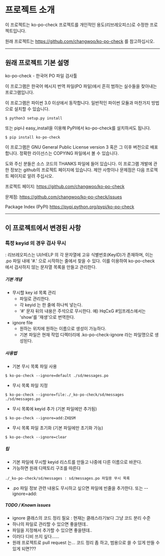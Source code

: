 # 프로젝트 소개
이 프로젝트는 ko-po-check 프로젝트를 개인적인 용도(리브레오피스)로 수정한 프로젝트입니다.

원래 프로젝트는 https://github.com/changwoo/ko-po-check 를 참고하십시오.


--------------------------------------------------------
## 원래 프로젝트 기본 설명

ko-po-check - 한국어 PO 파일 검사툴

이 프로그램은 한국어 메시지 번역 파일(PO 파일)에서 흔히 범하는
실수들을 찾아내는 프로그램입니다.

이 프로그램은 파이썬 3.0 이상에서 동작합니다. 일반적인 파이썬 모듈과
마찬가지 방법으로 설치할 수 있습니다.

    $ python3 setup.py install

또는 pip나 easy_install을 이용해 PyPI에서 ko-po-check를 설치하셔도
됩니다.

    $ pip install ko-po-check

이 프로그램은 GNU General Public License version 3 혹은 그 이후
버전으로 배포합니다. 정확한 라이선스는 COPYING 파일에서 볼 수
있습니다.

도와 주신 분들은 소스 코드의 THANKS 파일에 들어 있습니다. 이 프로그램
개발에 관한 정보는 github의 프로젝트 페이지에 있습니다. 제안 사항이나
문제점은 다음 프로젝트 페이지로 알려 주십시오.

프로젝트 페이지: https://github.com/changwoo/ko-po-check

문제점: https://github.com/changwoo/ko-po-check/issues

Package Index (PyPI)
   https://pypi.python.org/pypi/ko-po-check


--------------------------------------------------------

## 이 프로젝트에서 변경된 사항

### 특정 keyid 의 경우 검사 무시
: 리브레오피스는 UI/HELP 의 각 문자열에 고유 식별번호(KeyID)가 존재하며, 이는 .po 파일 내에 '#.' 으로 시작하는 줄에서 찾을 수 있다.
이를 이용하여 ko-po-check 에서 검사하지 않는 문자열 목록을 만들고 관리한다.

##### 기본 개념
* 무시할 key id 목록 관리
	- 파일로 관리한다.
	- 각 keyid 는 한 줄에 하나씩 넣는다.
	- '#' 문자 뒤의 내용은 주석으로 무시한다. 예) HqCxG #임프레스에서는 'show'를 '재생'으로 번역한다.
* ignore file
	- 원하는 위치에 원하는 이름으로 생성이 가능하다.
	- 기본 파일은 현재 작업 디렉터리에 .ko-po-check-ignore 라는 파일명으로 생성된다.

##### 사용법
* 기본 무시 목록 파일 사용

```$ ko-po-check --ignore=default ./sd/messages.po```

* 무시 목록 파일 지정

```$ ko-po-check --ignore=file:./_ko-po-check/sd/messages ./sd/messages.po```

* 무시 목록에 keyid 추가 (기본 파일에만 추가됨)

```$ ko-po-check --ignore=add:ZXQSM```

* 무시 목록 파일 초기화 (기본 파일에만 초기화 가능)

```$ ko-po-check --ignore=clear```

##### 팁
* 기본 파일에 무시할 keyid 리스트를 만들고 나중에 다른 이름으로 바꾼다.
* 가능하면 원래 디렉토리 구조를 따른다

```./_ko-po-check/sd/messages : sd/messages.po 파일용 무시 목록```

 * .po 파일 정보 관련 내용도 무시하고 싶으면 파일에 빈줄을 추가한다. 또는 --ignore=add:

##### TODO / Known issues
* ignore 클래스의 코드 정리 필요 : 현재는 클래스라기보다 그냥 코드 분리 수준
* 하나의 파일로 관리할 수 있으면 좋을텐데..
* 파일을 지정해서 추가할 수 있으면 좋을텐데..
* 이러다 디비 쓰지 싶다......
* 원래 프로젝트로 pull request 는... 코드 정리 좀 하고, 범용으로 쓸 수 있게 만들 수 있게 되면???

